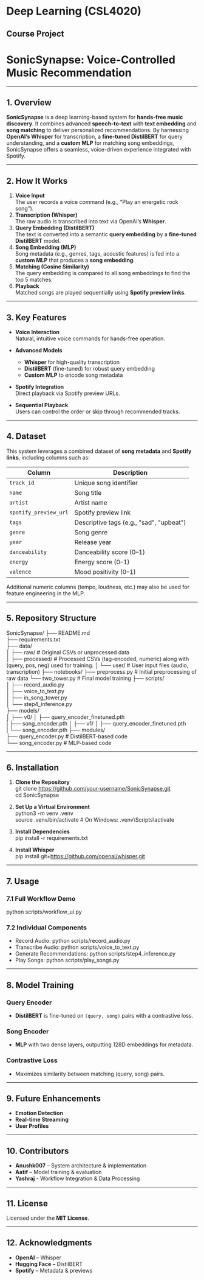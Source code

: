 # Deep Learning (CSL4020)  
## Course Project

# SonicSynapse: Voice-Controlled Music Recommendation

---

## 1. Overview

**SonicSynapse** is a deep learning-based system for **hands-free music discovery**. It combines advanced **speech-to-text** with **text embedding** and **song matching** to deliver personalized recommendations. By harnessing **OpenAI’s Whisper** for transcription, a **fine-tuned DistilBERT** for query understanding, and a **custom MLP** for matching song embeddings, SonicSynapse offers a seamless, voice-driven experience integrated with Spotify.

---

## 2. How It Works

1. **Voice Input**  
   The user records a voice command (e.g., “Play an energetic rock song”).
2. **Transcription (Whisper)**  
   The raw audio is transcribed into text via OpenAI’s **Whisper**.
3. **Query Embedding (DistilBERT)**  
   The text is converted into a semantic **query embedding** by a **fine-tuned DistilBERT** model.
4. **Song Embedding (MLP)**  
   Song metadata (e.g., genres, tags, acoustic features) is fed into a **custom MLP** that produces a **song embedding**.
5. **Matching (Cosine Similarity)**  
   The query embedding is compared to all song embeddings to find the top 5 matches.
6. **Playback**  
   Matched songs are played sequentially using **Spotify preview links**.

---

## 3. Key Features

- **Voice Interaction**  
  Natural, intuitive voice commands for hands-free operation.

- **Advanced Models**  
  - **Whisper** for high-quality transcription  
  - **DistilBERT** (fine-tuned) for robust query embedding  
  - **Custom MLP** to encode song metadata

- **Spotify Integration**  
  Direct playback via Spotify preview URLs.

- **Sequential Playback**  
  Users can control the order or skip through recommended tracks.

---

## 4. Dataset

This system leverages a combined dataset of **song metadata** and **Spotify links**, including columns such as:

| Column                | Description                                  |
|-----------------------|----------------------------------------------|
| `track_id`            | Unique song identifier                       |
| `name`                | Song title                                   |
| `artist`              | Artist name                                  |
| `spotify_preview_url` | Spotify preview link                         |
| `tags`                | Descriptive tags (e.g., "sad", "upbeat")     |
| `genre`               | Song genre                                   |
| `year`                | Release year                                 |
| `danceability`        | Danceability score (0–1)                     |
| `energy`              | Energy score (0–1)                           |
| `valence`             | Mood positivity (0–1)                        |

Additional numeric columns (tempo, loudness, etc.) may also be used for feature engineering in the MLP.

---

## 5. Repository Structure

SonicSynapse/
├── README.md  
├── requirements.txt  
├── data/  
│   ├── raw/                 # Original CSVs or unprocessed data  
│   ├── processed/           # Processed CSVs (tag-encoded, numeric) along with (query, pos, neg) used for training.
│   └── user/                # User input files (audio, transcription)
├── notebooks/
    ├── preprocess.py        # Initial preprocessing of raw data
    └── two_tower.py         # Final model training 
├── scripts/  
│   ├── record_audio.py  
│   ├── voice_to_text.py  
│   ├── in_song_tower.py  
│   └── step4_inference.py  
├── models/  
│   ├── v0/
│       ├── query_encoder_finetuned.pth  
|       ├── song_encoder.pth 
│   ├── v1/
│       ├── query_encoder_finetuned.pth  
|       └──  song_encoder.pth 
├── modules/  
   ├── query_encoder.py     # DistilBERT-based code  
   └── song_encoder.py      # MLP-based code  
   

---

## 6. Installation

1. **Clone the Repository**  
   git clone https://github.com/your-username/SonicSynapse.git  
   cd SonicSynapse

2. **Set Up a Virtual Environment**  
   python3 -m venv .venv  
   source .venv/bin/activate  # On Windows: .venv\Scripts\activate

3. **Install Dependencies**  
   pip install -r requirements.txt

4. **Install Whisper**  
   pip install git+https://github.com/openai/whisper.git

---

## 7. Usage

### 7.1 Full Workflow Demo

python scripts/workflow_ui.py

### 7.2 Individual Components

- Record Audio: python scripts/record_audio.py  
- Transcribe Audio: python scripts/voice_to_text.py  
- Generate Recommendations: python scripts/step4_inference.py  
- Play Songs: python scripts/play_songs.py  

---

## 8. Model Training

### Query Encoder  
- **DistilBERT** is fine-tuned on `(query, song)` pairs with a contrastive loss.

### Song Encoder  
- **MLP** with two dense layers, outputting 128D embeddings for metadata.

### Contrastive Loss  
- Maximizes similarity between matching (query, song) pairs.

---

## 9. Future Enhancements

- **Emotion Detection**  
- **Real-time Streaming**  
- **User Profiles**

---

## 10. Contributors

- **Anushk007** – System architecture & implementation  
- **Aatif** – Model training & evaluation  
- **Yashraj** - Workflow Integration & Data Processing

---

## 11. License

Licensed under the **MIT License**.

---

## 12. Acknowledgments

- **OpenAI** – Whisper  
- **Hugging Face** – DistilBERT  
- **Spotify** – Metadata & previews
